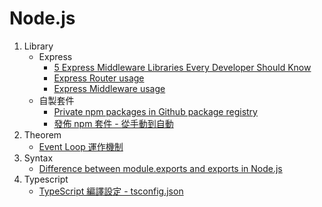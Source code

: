 # Node.js

1. Library
   - Express
      - [5 Express Middleware Libraries Every Developer Should Know](https://blog.bitsrc.io/5-express-middleware-libraries-every-developer-should-know-94e2728f7503)
      - [Express Router usage](https://expressjs.com/en/guide/routing.html)
      - [Express Middleware usage](https://expressjs.com/en/guide/using-middleware.html)
   - 自製套件
      - [Private npm packages in Github package registry](https://levelup.gitconnected.com/private-npm-packages-in-github-package-registry-fbfda43acab3)
      - [發佈 npm 套件 - 從手動到自動](https://pjchender.dev/devops/devops-publish-npm-0)
2. Theorem
   - [Event Loop 運作機制](https://yu-jack.github.io/2021/03/14/node-event-loop/)
3. Syntax     
   - [Difference between module.exports and exports in Node.js](https://www.geeksforgeeks.org/difference-between-module-exports-and-exports-in-node-js/)
4. Typescript
   - [TypeScript 編譯設定 - tsconfig.json](https://ithelp.ithome.com.tw/articles/10216636)
